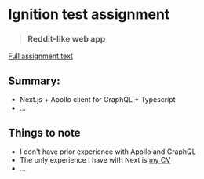 # Ignition test assignment

>### Reddit-like web app

[Full assignment text](https://www.notion.so/Ignition-Frontend-Assignment-58395adc79c940329e5a32aca69c3127)

## Summary:

- Next.js + Apollo client for GraphQL + Typescript
- ...

## Things to note

- I don't have prior experience with Apollo and GraphQL
- The only experience I have with Next is [my CV](https://rasteeslove.web.app/)
- ...
